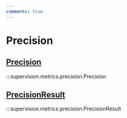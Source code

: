 ```yaml
---
comments: true
---
```


# Precision

<div class="md-typeset">
    <h2><a href="#supervision.metrics.precision.Precision">Precision</a></h2>
</div>

:::supervision.metrics.precision.Precision

<div class="md-typeset">
    <h2><a href="#supervision.metrics.precision.PrecisionResult">PrecisionResult</a></h2>
</div>

:::supervision.metrics.precision.PrecisionResult
